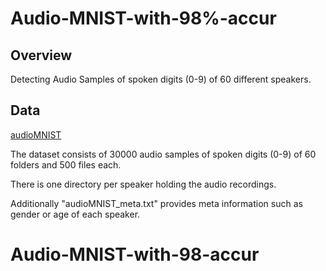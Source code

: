 # Audio-MNIST-with-98%-accur
## Overview 
Detecting Audio Samples of spoken digits (0-9) of 60 different speakers.
## Data
[audioMNIST](https://github.com/soerenab/AudioMNIST)

The dataset consists of 30000 audio samples of spoken digits (0-9) of 60 folders and 500 files each.

There is one directory per speaker holding the audio recordings.

Additionally "audioMNIST_meta.txt" provides meta information such as gender or age of each speaker.
# Audio-MNIST-with-98-accur
